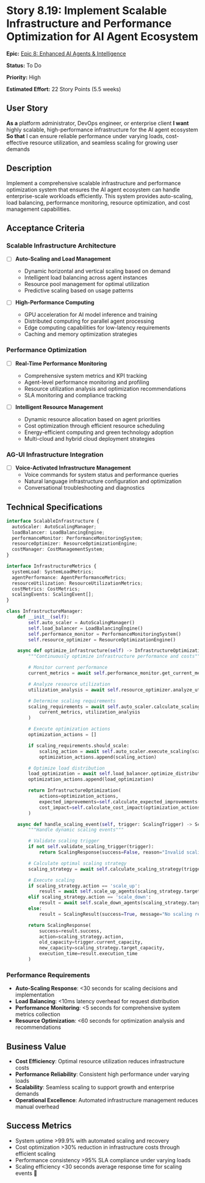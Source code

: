 # Story 8.19: Implement Scalable Infrastructure and Performance Optimization for AI Agent Ecosystem

**Epic:** [Epic 8: Enhanced AI Agents & Intelligence](../epic-8.md)

**Status:** To Do

**Priority:** High

**Estimated Effort:** 22 Story Points (5.5 weeks)

## User Story

**As a** platform administrator, DevOps engineer, or enterprise client
**I want** highly scalable, high-performance infrastructure for the AI agent ecosystem
**So that** I can ensure reliable performance under varying loads, cost-effective resource utilization, and seamless scaling for growing user demands

## Description

Implement a comprehensive scalable infrastructure and performance optimization system that ensures the AI agent ecosystem can handle enterprise-scale workloads efficiently. This system provides auto-scaling, load balancing, performance monitoring, resource optimization, and cost management capabilities.

## Acceptance Criteria

### Scalable Infrastructure Architecture

- [ ] **Auto-Scaling and Load Management**

  - Dynamic horizontal and vertical scaling based on demand
  - Intelligent load balancing across agent instances
  - Resource pool management for optimal utilization
  - Predictive scaling based on usage patterns

- [ ] **High-Performance Computing**
  - GPU acceleration for AI model inference and training
  - Distributed computing for parallel agent processing
  - Edge computing capabilities for low-latency requirements
  - Caching and memory optimization strategies

### Performance Optimization

- [ ] **Real-Time Performance Monitoring**

  - Comprehensive system metrics and KPI tracking
  - Agent-level performance monitoring and profiling
  - Resource utilization analysis and optimization recommendations
  - SLA monitoring and compliance tracking

- [ ] **Intelligent Resource Management**
  - Dynamic resource allocation based on agent priorities
  - Cost optimization through efficient resource scheduling
  - Energy-efficient computing and green technology adoption
  - Multi-cloud and hybrid cloud deployment strategies

### AG-UI Infrastructure Integration

- [ ] **Voice-Activated Infrastructure Management**
  - Voice commands for system status and performance queries
  - Natural language infrastructure configuration and optimization
  - Conversational troubleshooting and diagnostics

## Technical Specifications

```typescript
interface ScalableInfrastructure {
  autoScaler: AutoScalingManager;
  loadBalancer: LoadBalancingEngine;
  performanceMonitor: PerformanceMonitoringSystem;
  resourceOptimizer: ResourceOptimizationEngine;
  costManager: CostManagementSystem;
}

interface InfrastructureMetrics {
  systemLoad: SystemLoadMetrics;
  agentPerformance: AgentPerformanceMetrics;
  resourceUtilization: ResourceUtilizationMetrics;
  costMetrics: CostMetrics;
  scalingEvents: ScalingEvent[];
}
```

```python
class InfrastructureManager:
    def __init__(self):
        self.auto_scaler = AutoScalingManager()
        self.load_balancer = LoadBalancingEngine()
        self.performance_monitor = PerformanceMonitoringSystem()
        self.resource_optimizer = ResourceOptimizationEngine()

    async def optimize_infrastructure(self) -> InfrastructureOptimization:
        """Continuously optimize infrastructure performance and costs"""

        # Monitor current performance
        current_metrics = await self.performance_monitor.get_current_metrics()

        # Analyze resource utilization
        utilization_analysis = await self.resource_optimizer.analyze_utilization(current_metrics)

        # Determine scaling requirements
        scaling_requirements = await self.auto_scaler.calculate_scaling_needs(
            current_metrics, utilization_analysis
        )

        # Execute optimization actions
        optimization_actions = []

        if scaling_requirements.should_scale:
            scaling_action = await self.auto_scaler.execute_scaling(scaling_requirements)
            optimization_actions.append(scaling_action)

        # Optimize load distribution
        load_optimization = await self.load_balancer.optimize_distribution(current_metrics)
        optimization_actions.append(load_optimization)

        return InfrastructureOptimization(
            actions=optimization_actions,
            expected_improvements=self.calculate_expected_improvements(optimization_actions),
            cost_impact=self.calculate_cost_impact(optimization_actions)
        )

    async def handle_scaling_event(self, trigger: ScalingTrigger) -> ScalingResponse:
        """Handle dynamic scaling events"""

        # Validate scaling trigger
        if not self.validate_scaling_trigger(trigger):
            return ScalingResponse(success=False, reason="Invalid scaling trigger")

        # Calculate optimal scaling strategy
        scaling_strategy = await self.calculate_scaling_strategy(trigger)

        # Execute scaling
        if scaling_strategy.action == 'scale_up':
            result = await self.scale_up_agents(scaling_strategy.target_capacity)
        elif scaling_strategy.action == 'scale_down':
            result = await self.scale_down_agents(scaling_strategy.target_capacity)
        else:
            result = ScalingResult(success=True, message="No scaling required")

        return ScalingResponse(
            success=result.success,
            action=scaling_strategy.action,
            old_capacity=trigger.current_capacity,
            new_capacity=scaling_strategy.target_capacity,
            execution_time=result.execution_time
        )
```

### Performance Requirements

- **Auto-Scaling Response**: <30 seconds for scaling decisions and implementation
- **Load Balancing**: <10ms latency overhead for request distribution
- **Performance Monitoring**: <5 seconds for comprehensive system metrics collection
- **Resource Optimization**: <60 seconds for optimization analysis and recommendations

## Business Value

- **Cost Efficiency**: Optimal resource utilization reduces infrastructure costs
- **Performance Reliability**: Consistent high performance under varying loads
- **Scalability**: Seamless scaling to support growth and enterprise demands
- **Operational Excellence**: Automated infrastructure management reduces manual overhead

## Success Metrics

- System uptime >99.9% with automated scaling and recovery
- Cost optimization >30% reduction in infrastructure costs through efficient scaling
- Performance consistency >95% SLA compliance under varying loads
- Scaling efficiency <30 seconds average response time for scaling events 🚀
